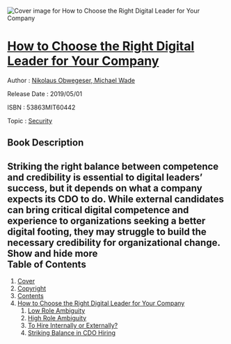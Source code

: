 ![Cover image for How to Choose the Right Digital Leader for Your Company](https://imgdetail.ebookreading.net/cover/cover/20200215/EB53863MIT60442.jpg)

[How to Choose the Right Digital Leader for Your Company](https://ebookreading.net/view/book/How+to+Choose+the+Right+Digital+Leader+for+Your+Company-EB53863MIT60442_1.html "How to Choose the Right Digital Leader for Your Company")
====================================================================================================================

Author : [Nikolaus Obwegeser](https://ebookreading.net/search/author/Nikolaus+Obwegeser),[ Michael Wade](https://ebookreading.net/search/author/+Michael+Wade)

Release Date : 2019/05/01

ISBN : 53863MIT60442

Topic : [Security](https://ebookreading.net/search/category/security)

Book Description
-----------------

 Striking the right balance between competence and credibility is essential to digital leaders’ success, but it depends on what a company expects its CDO to do. While external candidates can bring critical digital competence and experience to organizations seeking a better digital footing, they may struggle to build the necessary credibility for organizational change.        Show and hide more                
Table of Contents
-----------------

1. [Cover](https://ebookreading.net/view/book/How+to+Choose+the+Right+Digital+Leader+for+Your+Company-EB53863MIT60442_1.html)
1. [Copyright](https://ebookreading.net/view/book/How+to+Choose+the+Right+Digital+Leader+for+Your+Company-EB53863MIT60442_4.html)
1. [Contents](https://ebookreading.net/view/book/How+to+Choose+the+Right+Digital+Leader+for+Your+Company-EB53863MIT60442_2.html)
1. [How to Choose the Right Digital Leader for Your Company](https://ebookreading.net/view/book/How+to+Choose+the+Right+Digital+Leader+for+Your+Company-EB53863MIT60442_3.html#h1-1)
    1. [Low Role Ambiguity](https://ebookreading.net/view/book/How+to+Choose+the+Right+Digital+Leader+for+Your+Company-EB53863MIT60442_3.html#h1-2)
    1. [High Role Ambiguity](https://ebookreading.net/view/book/How+to+Choose+the+Right+Digital+Leader+for+Your+Company-EB53863MIT60442_3.html#h1-3)
    1. [To Hire Internally or Externally?](https://ebookreading.net/view/book/How+to+Choose+the+Right+Digital+Leader+for+Your+Company-EB53863MIT60442_3.html#h1-4)
    1. [Striking Balance in CDO Hiring](https://ebookreading.net/view/book/How+to+Choose+the+Right+Digital+Leader+for+Your+Company-EB53863MIT60442_3.html#h1-5)
